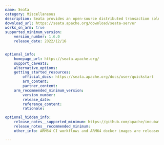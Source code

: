 ```yaml
---
name: Seata
category: Miscellaneous
description: Seata provides an open-source distributed transaction solution for delivering high performance and easy to use distributed transaction services under a microservices architecture.
download_url: https://seata.apache.org/download/seata-server
works_on_arm: true
supported_minimum_version:
    version_number: 1.6.0
    release_date: 2022/12/16


optional_info:
    homepage_url: https://seata.apache.org/
    support_caveats:
    alternative_options:
    getting_started_resources:
        official_docs: https://seata.apache.org/docs/user/quickstart
        arm_content:
        partner_content:
    arm_recommended_minimum_version:
        version_number:
        release_date:
        reference_content:
        rationale:

optional_hidden_info:
    release_notes__supported_minimum: https://github.com/apache/incubator-seata/releases/tag/v1.6.0
    release_notes__recommended_minimum:
    other_info: ARM64 CI workflows and ARM64 docker images are released in version 1.6.0

---
```


